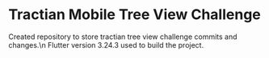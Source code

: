 # Tractian Mobile Tree View Challenge

Created repository to store tractian tree view challenge commits and changes.\n
Flutter version 3.24.3 used to build the project.
